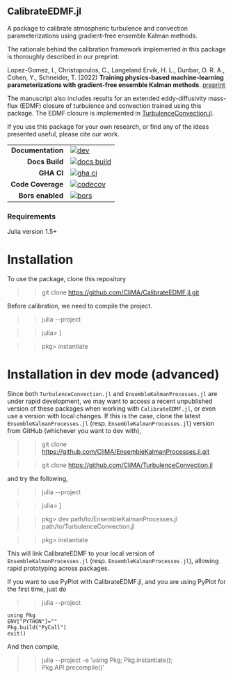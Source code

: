 ## CalibrateEDMF.jl

A package to calibrate atmospheric turbulence and convection parameterizations using gradient-free ensemble Kalman methods.

The rationale behind the calibration framework implemented in this package is thoroughly described in our preprint:

Lopez-Gomez, I., Christopoulos, C., Langeland Ervik, H. L., Dunbar, O. R. A., Cohen, Y., Schneider, T. (2022) **Training physics-based machine-learning parameterizations with gradient-free ensemble Kalman methods**. [preprint](https://doi.org/10.1002/essoar.10510937.1)

The manuscript also includes results for an extended eddy-diffusivity mass-flux (EDMF) closure of turbulence and convection trained using this package. The EDMF closure is implemented in [TurbulenceConvection.jl](https://github.com/CliMA/TurbulenceConvection.jl).

If you use this package for your own research, or find any of the ideas presented useful, please cite our work.

|||
|---------------------:|:----------------------------------------------|
| **Documentation**    | [![dev][docs-latest-img]][docs-latest-url]    |
| **Docs Build**       | [![docs build][docs-bld-img]][docs-bld-url]   |
| **GHA CI**           | [![gha ci][gha-ci-img]][gha-ci-url]           |
| **Code Coverage**    | [![codecov][codecov-img]][codecov-url]        |
| **Bors enabled**     | [![bors][bors-img]][bors-url]                 |

[docs-latest-img]: https://img.shields.io/badge/docs-latest-blue.svg
[docs-latest-url]: https://CliMA.github.io/EnsembleKalmanProcesses.jl/dev/

[docs-bld-img]: https://github.com/CliMA/CalibrateEDMF.jl/actions/workflows/docs.yml/badge.svg
[docs-bld-url]: https://github.com/CliMA/CalibrateEDMF.jl/actions/workflows/docs.yml

[gha-ci-img]: https://github.com/CliMA/CalibrateEDMF.jl/actions/workflows/ci.yml/badge.svg
[gha-ci-url]: https://github.com/CliMA/CalibrateEDMF.jl/actions/workflows/ci.yml

[codecov-img]: https://codecov.io/gh/CliMA/CalibrateEDMF.jl/branch/main/graph/badge.svg
[codecov-url]: https://codecov.io/gh/CliMA/CalibrateEDMF.jl

[bors-img]: https://bors.tech/images/badge_small.svg
[bors-url]: https://app.bors.tech/repositories/37644

### Requirements

Julia version 1.5+ 

# Installation

To use the package, clone this repository

  >> git clone https://github.com/CliMA/CalibrateEDMF.jl.git

Before calibration, we need to compile the project.

>> julia --project

>> julia> ]

>> pkg> instantiate

# Installation in dev mode (advanced)

Since both `TurbulenceConvection.jl` and `EnsembleKalmanProcesses.jl` are under rapid development, we may want to access a recent unpublished version of these packages when working with `CalibrateEDMF.jl`, or even use a version with local changes. If this is the case, clone the latest `EnsembleKalmanProcesses.jl` (resp. `EnsembleKalmanProcesses.jl`) version from GitHub (whichever you want to dev with),

  >> git clone https://github.com/CliMA/EnsembleKalmanProcesses.jl.git

  >> git clone https://github.com/CliMA/TurbulenceConvection.jl 

and try the following,

>> julia --project

>> julia> ]

>> pkg> dev path/to/EnsembleKalmanProcesses.jl path/to/TurbulenceConvection.jl

>> pkg> instantiate

This will link CalibrateEDMF to your local version of `EnsembleKalmanProcesses.jl` (resp. `EnsembleKalmanProcesses.jl`), allowing rapid prototyping across packages.

If you want to use PyPlot with CalibrateEDMF.jl, and you are using PyPlot for the first time, just do

>> julia --project

```
using Pkg
ENV["PYTHON"]=""
Pkg.build("PyCall")
exit()
```

And then compile,

>> julia --project -e 'using Pkg; Pkg.instantiate(); Pkg.API.precompile()'
